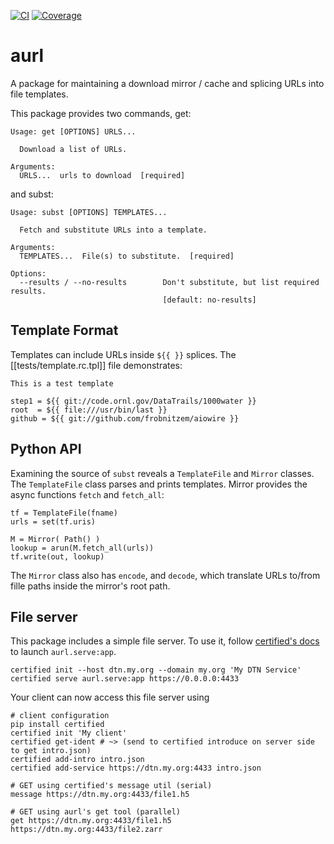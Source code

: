 [![CI](https://github.com/frobnitzem/aurl/actions/workflows/python-package.yml/badge.svg)](https://github.com/frobnitzem/aurl/actions)
[![Coverage](https://codecov.io/github/frobnitzem/aurl/branch/main/graph/badge.svg)](https://app.codecov.io/gh/frobnitzem/aurl)

aurl
====

A package for maintaining a download mirror / cache
and splicing URLs into file templates.

This package provides two commands, get:

    Usage: get [OPTIONS] URLS...

      Download a list of URLs.

    Arguments:
      URLS...  urls to download  [required]

and subst:

    Usage: subst [OPTIONS] TEMPLATES...

      Fetch and substitute URLs into a template.

    Arguments:
      TEMPLATES...  File(s) to substitute.  [required]

    Options:
      --results / --no-results        Don't substitute, but list required results.
                                      [default: no-results]


## Template Format

Templates can include URLs inside `${{ }}` splices.
The [[tests/template.rc.tpl]] file demonstrates:

    This is a test template

    step1 = ${{ git://code.ornl.gov/DataTrails/1000water }}
    root  = ${{ file:///usr/bin/last }}
    github = ${{ git://github.com/frobnitzem/aiowire }}


## Python API

Examining the source of `subst` reveals a `TemplateFile` and `Mirror` classes.
The `TemplateFile` class parses and prints templates.
Mirror provides the async functions `fetch` and `fetch_all`:

    tf = TemplateFile(fname)
    urls = set(tf.uris)

    M = Mirror( Path() )
    lookup = arun(M.fetch_all(urls))
    tf.write(out, lookup)

The `Mirror` class also has `encode`, and `decode`, which translate
URLs to/from fille paths inside the mirror's root path.

## File server

This package includes a simple file server.
To use it, follow [certified's docs](https://certified.readthedocs.io/en/latest/tutorials/) to launch `aurl.serve:app`.

    certified init --host dtn.my.org --domain my.org 'My DTN Service'
    certified serve aurl.serve:app https://0.0.0.0:4433

Your client can now access this file server using

    # client configuration
    pip install certified
    certified init 'My client'
    certified get-ident # ~> (send to certified introduce on server side to get intro.json)
    certified add-intro intro.json
    certified add-service https://dtn.my.org:4433 intro.json

    # GET using certified's message util (serial)
    message https://dtn.my.org:4433/file1.h5

    # GET using aurl's get tool (parallel)
    get https://dtn.my.org:4433/file1.h5 https://dtn.my.org:4433/file2.zarr
